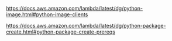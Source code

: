 https://docs.aws.amazon.com/lambda/latest/dg/python-image.html#python-image-clients

https://docs.aws.amazon.com/lambda/latest/dg/python-package-create.html#python-package-create-prereqs